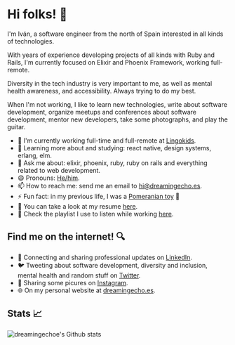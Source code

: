 # Hi folks! 👋

I'm Iván, a software engineer from the north of Spain interested in all kinds of technologies. 

With years of experience developing projects of all kinds with Ruby and Rails, I'm currently focused on Elixir and Phoenix Framework, working full-remote.  

Diversity in the tech industry is very important to me, as well as mental health awareness, and accessibility. Always trying to do my best.

When I'm not working, I like to learn new technologies, write about software development, organize meetups and conferences about software development, mentor new developers, take some photographs, and play the guitar.

- 🏢 I'm currently working full-time and full-remote at [Lingokids](https://www.lingokids.com/).
- 🌱 Learning more about and studying: react native, design systems, erlang, elm.
- 💬 Ask me about: elixir, phoenix, ruby, ruby on rails and everything related to web development.
- 😄 Pronouns: [He/him](http://pronoun.is/he).
- 📫 How to reach me: send me an email to hi@dreamingecho.es.
- ⚡ Fun fact: in my previous life, I was a [Pomeranian toy](https://en.wikipedia.org/wiki/Pomeranian_(dog)) :dog:
- 📝 You can take a look at my resume [here](https://drive.google.com/file/d/1mir15SJ6COw5LYZRaM47gdXRWbGybVFd/view?usp=sharing).
- 🎵 Check the playlist I use to listen while working [here](https://open.spotify.com/playlist/4Hppv1D8FYJd10TjoUz04e?si=EiJPQYO7TcGg0GvomkDeYw).

## Find me on the internet! 🔍

- 💼 Connecting and sharing professional updates on [LinkedIn](https://linkedin.com/in/ivangonzalezsaiz/).
- 🐦 Tweeting about software development, diversity and inclusion, mental health and random stuff on [Twitter](https://twitter.com/dreamingechoes).
- 📸 Sharing some picures on [Instagram](https://www.instagram.com/dreamingechoes/).
- 🌐 On my personal website at [dreamingecho.es](https://dreamingecho.es/).

## Stats 📈

![dreamingechoe's Github stats](https://github-readme-stats.vercel.app/api?username=dreamingechoes&show_icons=true&count_private=true)
